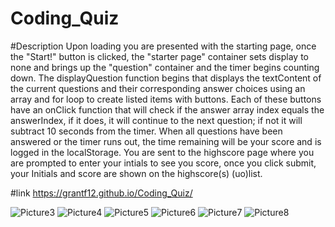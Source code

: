 # Coding_Quiz

#Description
    Upon loading you are presented with the starting page, once the "Start!" button is clicked, the "starter page" container sets display to none and brings up the "question" container and the timer begins counting down. The displayQuestion function begins that displays the textContent of the current questions and their corresponding answer choices using an array and for loop to create listed items with buttons. Each of these buttons have an onClick function that will check if the answer array index equals the answerIndex, if it does, it will continue to the next question; if not it will subtract 10 seconds from the timer. 
    When all questions have been answered or the timer runs out, the time remaining will be your score and is logged in the localStorage. You are sent to the highscore page where you are prompted to enter your intials to see you score, once you click submit, your Initials and score are shown on the highscore(s) (uo)list. 

#link
https://grantf12.github.io/Coding_Quiz/ 

![Picture3](https://user-images.githubusercontent.com/70180576/98432501-e128f480-208c-11eb-87fb-4e3604c6d7f6.jpg)
![Picture4](https://user-images.githubusercontent.com/70180576/98432503-e5eda880-208c-11eb-918a-e2b143f6e5e2.jpg)
![Picture5](https://user-images.githubusercontent.com/70180576/98432506-e7b76c00-208c-11eb-8114-db414fb3459a.jpg)
![Picture6](https://user-images.githubusercontent.com/70180576/98432509-e9812f80-208c-11eb-936d-c479a012dfcc.jpg)
![Picture7](https://user-images.githubusercontent.com/70180576/98432512-eb4af300-208c-11eb-834d-a740c45e9476.jpg)
![Picture8](https://user-images.githubusercontent.com/70180576/98432513-ed14b680-208c-11eb-9351-7dff775af7f1.jpg)
